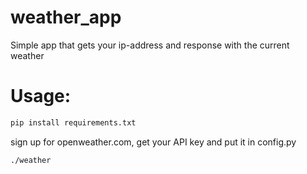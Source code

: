 # weather_app

Simple app that gets your ip-address and response with the current weather 

# Usage:
```bash
pip install requirements.txt
```
sign up for openweather.com, get your API key and put it in config.py

```bash
./weather
```
